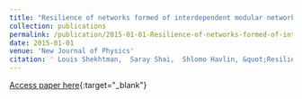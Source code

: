```yaml
---
title: "Resilience of networks formed of interdependent modular networks"
collection: publications
permalink: /publication/2015-01-01-Resilience-of-networks-formed-of-interdependent-modular-networks
date: 2015-01-01
venue: 'New Journal of Physics'
citation: ' Louis Shekhtman,  Saray Shai,  Shlomo Havlin, &quot;Resilience of networks formed of interdependent modular networks.&quot; New Journal of Physics, 2015.'
---
```

[Access paper here](https://iopscience.iop.org/article/10.1088/1367-2630/17/12/123007/meta){:target="_blank"}
